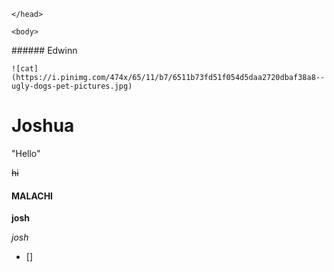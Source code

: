 <html>
  
  <head>
    
    </head>
    
    <body>
</body>
###### Edwinn

    ![cat](https://i.pinimg.com/474x/65/11/b7/6511b73fd51f054d5daa2720dbaf38a8--ugly-dogs-pet-pictures.jpg)
    
  # Joshua
  
  "Hello"
  
  ~~hi~~
  
  #### MALACHI
  

  
  **josh**
  
  *josh*
  


- []

</html>
